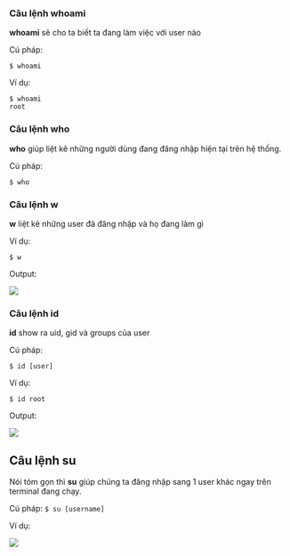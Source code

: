 ### Câu lệnh whoami

**whoami** sẽ cho ta biết ta đang làm việc với user nào

Cú pháp:

``$ whoami``

Ví dụ:

```
$ whoami
root
```

### Câu lệnh who

**who** giúp liệt kê những người dùng đang đăng nhập hiện tại trên hệ thống.

Cú pháp:

``$ who``

### Câu lệnh w

**w** liệt kê những user đã đăng nhập và họ đang làm gì

Ví dụ:

``$ w``

Output:

<img src="https://github.com/vinhvt2704/Images/blob/master/w.PNG">

### Câu lệnh id 

**id** show ra uid, gid và groups của user

Cú pháp:

``$ id [user]``

Ví dụ:

``$ id root``

Output:

<img src="https://github.com/vinhvt2704/Images/blob/master/id.PNG">

## Câu lệnh su

Nói tóm gọn thì **su** giúp chúng ta đăng nhập sang 1 user khác ngay trên terminal đang chạy.

Cú pháp:
``$ su [username]``

Ví dụ:

<img src="https://github.com/vinhvt2704/Images/blob/master/su.PNG">

